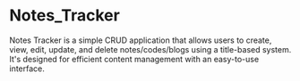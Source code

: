 # Notes_Tracker
Notes Tracker is a simple CRUD application that allows users to create, view, edit, update, and delete notes/codes/blogs using a title-based system. It's designed for efficient content management with an easy-to-use interface.
